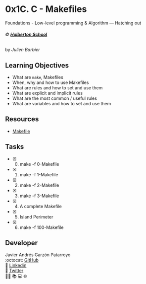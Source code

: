 # 0x1C. C - Makefiles
Foundations - Low-level programming & Algorithm ― Hatching out

###### :copyright: **[Holberton School](https://www.holbertonschool.com/)**
by _Julien Barbier_

## Learning Objectives
* What are ```make```, Makefiles
* When, why and how to use Makefiles
* What are rules and how to set and use them
* What are explicit and implicit rules
* What are the most common / useful rules
* What are variables and how to set and use them

## Resources
* [Makefile](https://www.google.com/search?q=makefile)

## Tasks
* [x] 0. make -f 0-Makefile
* [x] 1. make -f 1-Makefile
* [x] 2. make -f 2-Makefile
* [x] 3. make -f 3-Makefile
* [x] 4. A complete Makefile
* [x] 5. Island Perimeter
* [x] 6. make -f 100-Makefile

## Developer
Javier Andrés Garzón Patarroyo  
:octocat: [GitHub](https://github.com/javierandresgp/)  
:link: [Linkedin](https://www.linkedin.com/in/javierandresgp/)  
:link: [Twitter](https://twitter.com/javierandresgp0)  
:man_technologist: :books: :computer: :globe_with_meridians:
